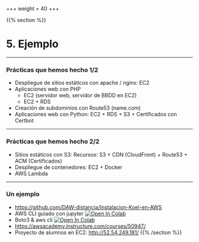 +++
weight = 40
+++


{{% section %}}

# 5. Ejemplo
---

### Prácticas que hemos hecho 1/2

* Despliegue de sitios estáticos con apache / nginx: EC2
* Aplicaciones web con PHP
  * EC2 (servidor web, servidor de BBDD en EC2)
  * EC2 + RDS
* Creación de subdominios con Route53 (name.com)
* Aplicaciones web con Python: EC2 + RDS + S3 + Certificados con Certbot


---

### Prácticas que hemos hecho 2/2

* Sitios estáticos con S3: Recursos: S3 + CDN (CloudFront) + Route53 + ACM (Certificados)
* Despliegue de contenedores: EC2 + Docker
* AWS Lambda

---

### Un ejemplo

* https://github.com/DAW-distancia/Instalacion-Koel-en-AWS
* AWS CLI guiado con jupyter [![Open In Colab](https://colab.research.google.com/assets/colab-badge.svg)](https://colab.research.google.com/drive/1Fhhp1iYj961VChyKOEAEzfi6VHvUVM7D?usp=sharing)
* Boto3 & aws cli [![Open In Colab](https://colab.research.google.com/assets/colab-badge.svg)](https://colab.research.google.com/drive/1z7LMsGrLQJa-U3qM96z2LgSwUCj2XC8K?usp=sharing)
* https://awsacademy.instructure.com/courses/50947/
* Proyecto de alumnos en EC2: http://52.54.249.181/
{{% /section %}}

